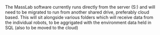 The MassLab software currently runs directly from the server (S:) and will need to be migrated to run from another shared drive, preferably cloud based.
This will sit alongside various folders which will receive data from the individual robots, to be aggrigated with the environment data held in SQL (also to be moved to the cloud)
